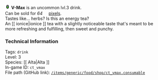 ![ ](https://raw.githubusercontent.com/Ceterai/Enternia/main/items/generic/food/shop/ct_vmax.png) **V-Max** is an uncommon lvl.3 drink.  
Can be sold for *64* <img src="https://starbounder.org/mediawiki/images/2/21/Pixel.png" width="12" height="16"/> [pixels](https://starbounder.org/Pixel).  
Tastes like... herbs? Is this an energy tea?  
An [[ ionice|ionice ]] tea with a slightly noticeable taste that's meant to be more refreshing and fulfilling, then sweet and punchy.

### Technical Information

Tags: `drink`  
Level: 3  
Species: [[ Alta|Alta ]]  
In-game ID: `ct_vmax`  
File path (GitHub link): [`/items/generic/food/shop/ct_vmax.consumable`](https://github.com/Ceterai/Enternia/blob/main/items/generic/food/shop/ct_vmax.consumable)
